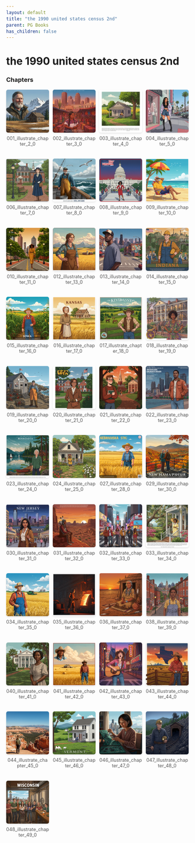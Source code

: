 ```yaml
---
layout: default
title: "the 1990 united states census 2nd"
parent: PG Books
has_children: false
---
```



<style>
.image-gallery {
  display: flex;
  flex-wrap: wrap;
  justify-content: space-between;
  margin-bottom: 20px;
}

.image-row {
  display: flex;
  justify-content: flex-start;
  width: 100%;
  margin-bottom: 20px;
}

.image-item {
  width: 23%;
  margin-right: 2%;
  text-align: center;
}

.image-item:last-child {
  margin-right: 0;
}

.image-item img {
  width: 100%;
  height: auto;
  object-fit: cover;
  border-radius: 5px;
  box-shadow: 0 2px 4px rgba(0,0,0,0.1);
}

.image-item p {
  margin-top: 5px;
  font-size: 0.9em;
  color: #555;
}

.video-container {
  margin: 20px 0;
}
</style>


# the 1990 united states census 2nd


<h3>Chapters</h3>
<div class="image-gallery">
<div class="image-row">
  <div class="image-item">
    <img src="../../assets/pg_books_ai_generated_photos/the_1990_united_states_census_2nd/chapters/001_illustrate_chapter_2_0.png" alt="001_illustrate_chapter_2_0">
    <p>001_illustrate_chapter_2_0</p>
  </div>
  <div class="image-item">
    <img src="../../assets/pg_books_ai_generated_photos/the_1990_united_states_census_2nd/chapters/002_illustrate_chapter_3_0.png" alt="002_illustrate_chapter_3_0">
    <p>002_illustrate_chapter_3_0</p>
  </div>
  <div class="image-item">
    <img src="../../assets/pg_books_ai_generated_photos/the_1990_united_states_census_2nd/chapters/003_illustrate_chapter_4_0.png" alt="003_illustrate_chapter_4_0">
    <p>003_illustrate_chapter_4_0</p>
  </div>
  <div class="image-item">
    <img src="../../assets/pg_books_ai_generated_photos/the_1990_united_states_census_2nd/chapters/004_illustrate_chapter_5_0.png" alt="004_illustrate_chapter_5_0">
    <p>004_illustrate_chapter_5_0</p>
  </div>
</div>
<div class="image-row">
  <div class="image-item">
    <img src="../../assets/pg_books_ai_generated_photos/the_1990_united_states_census_2nd/chapters/006_illustrate_chapter_7_0.png" alt="006_illustrate_chapter_7_0">
    <p>006_illustrate_chapter_7_0</p>
  </div>
  <div class="image-item">
    <img src="../../assets/pg_books_ai_generated_photos/the_1990_united_states_census_2nd/chapters/007_illustrate_chapter_8_0.png" alt="007_illustrate_chapter_8_0">
    <p>007_illustrate_chapter_8_0</p>
  </div>
  <div class="image-item">
    <img src="../../assets/pg_books_ai_generated_photos/the_1990_united_states_census_2nd/chapters/008_illustrate_chapter_9_0.png" alt="008_illustrate_chapter_9_0">
    <p>008_illustrate_chapter_9_0</p>
  </div>
  <div class="image-item">
    <img src="../../assets/pg_books_ai_generated_photos/the_1990_united_states_census_2nd/chapters/009_illustrate_chapter_10_0.png" alt="009_illustrate_chapter_10_0">
    <p>009_illustrate_chapter_10_0</p>
  </div>
</div>
<div class="image-row">
  <div class="image-item">
    <img src="../../assets/pg_books_ai_generated_photos/the_1990_united_states_census_2nd/chapters/010_illustrate_chapter_11_0.png" alt="010_illustrate_chapter_11_0">
    <p>010_illustrate_chapter_11_0</p>
  </div>
  <div class="image-item">
    <img src="../../assets/pg_books_ai_generated_photos/the_1990_united_states_census_2nd/chapters/012_illustrate_chapter_13_0.png" alt="012_illustrate_chapter_13_0">
    <p>012_illustrate_chapter_13_0</p>
  </div>
  <div class="image-item">
    <img src="../../assets/pg_books_ai_generated_photos/the_1990_united_states_census_2nd/chapters/013_illustrate_chapter_14_0.png" alt="013_illustrate_chapter_14_0">
    <p>013_illustrate_chapter_14_0</p>
  </div>
  <div class="image-item">
    <img src="../../assets/pg_books_ai_generated_photos/the_1990_united_states_census_2nd/chapters/014_illustrate_chapter_15_0.png" alt="014_illustrate_chapter_15_0">
    <p>014_illustrate_chapter_15_0</p>
  </div>
</div>
<div class="image-row">
  <div class="image-item">
    <img src="../../assets/pg_books_ai_generated_photos/the_1990_united_states_census_2nd/chapters/015_illustrate_chapter_16_0.png" alt="015_illustrate_chapter_16_0">
    <p>015_illustrate_chapter_16_0</p>
  </div>
  <div class="image-item">
    <img src="../../assets/pg_books_ai_generated_photos/the_1990_united_states_census_2nd/chapters/016_illustrate_chapter_17_0.png" alt="016_illustrate_chapter_17_0">
    <p>016_illustrate_chapter_17_0</p>
  </div>
  <div class="image-item">
    <img src="../../assets/pg_books_ai_generated_photos/the_1990_united_states_census_2nd/chapters/017_illustrate_chapter_18_0.png" alt="017_illustrate_chapter_18_0">
    <p>017_illustrate_chapter_18_0</p>
  </div>
  <div class="image-item">
    <img src="../../assets/pg_books_ai_generated_photos/the_1990_united_states_census_2nd/chapters/018_illustrate_chapter_19_0.png" alt="018_illustrate_chapter_19_0">
    <p>018_illustrate_chapter_19_0</p>
  </div>
</div>
<div class="image-row">
  <div class="image-item">
    <img src="../../assets/pg_books_ai_generated_photos/the_1990_united_states_census_2nd/chapters/019_illustrate_chapter_20_0.png" alt="019_illustrate_chapter_20_0">
    <p>019_illustrate_chapter_20_0</p>
  </div>
  <div class="image-item">
    <img src="../../assets/pg_books_ai_generated_photos/the_1990_united_states_census_2nd/chapters/020_illustrate_chapter_21_0.png" alt="020_illustrate_chapter_21_0">
    <p>020_illustrate_chapter_21_0</p>
  </div>
  <div class="image-item">
    <img src="../../assets/pg_books_ai_generated_photos/the_1990_united_states_census_2nd/chapters/021_illustrate_chapter_22_0.png" alt="021_illustrate_chapter_22_0">
    <p>021_illustrate_chapter_22_0</p>
  </div>
  <div class="image-item">
    <img src="../../assets/pg_books_ai_generated_photos/the_1990_united_states_census_2nd/chapters/022_illustrate_chapter_23_0.png" alt="022_illustrate_chapter_23_0">
    <p>022_illustrate_chapter_23_0</p>
  </div>
</div>
<div class="image-row">
  <div class="image-item">
    <img src="../../assets/pg_books_ai_generated_photos/the_1990_united_states_census_2nd/chapters/023_illustrate_chapter_24_0.png" alt="023_illustrate_chapter_24_0">
    <p>023_illustrate_chapter_24_0</p>
  </div>
  <div class="image-item">
    <img src="../../assets/pg_books_ai_generated_photos/the_1990_united_states_census_2nd/chapters/024_illustrate_chapter_25_0.png" alt="024_illustrate_chapter_25_0">
    <p>024_illustrate_chapter_25_0</p>
  </div>
  <div class="image-item">
    <img src="../../assets/pg_books_ai_generated_photos/the_1990_united_states_census_2nd/chapters/027_illustrate_chapter_28_0.png" alt="027_illustrate_chapter_28_0">
    <p>027_illustrate_chapter_28_0</p>
  </div>
  <div class="image-item">
    <img src="../../assets/pg_books_ai_generated_photos/the_1990_united_states_census_2nd/chapters/029_illustrate_chapter_30_0.png" alt="029_illustrate_chapter_30_0">
    <p>029_illustrate_chapter_30_0</p>
  </div>
</div>
<div class="image-row">
  <div class="image-item">
    <img src="../../assets/pg_books_ai_generated_photos/the_1990_united_states_census_2nd/chapters/030_illustrate_chapter_31_0.png" alt="030_illustrate_chapter_31_0">
    <p>030_illustrate_chapter_31_0</p>
  </div>
  <div class="image-item">
    <img src="../../assets/pg_books_ai_generated_photos/the_1990_united_states_census_2nd/chapters/031_illustrate_chapter_32_0.png" alt="031_illustrate_chapter_32_0">
    <p>031_illustrate_chapter_32_0</p>
  </div>
  <div class="image-item">
    <img src="../../assets/pg_books_ai_generated_photos/the_1990_united_states_census_2nd/chapters/032_illustrate_chapter_33_0.png" alt="032_illustrate_chapter_33_0">
    <p>032_illustrate_chapter_33_0</p>
  </div>
  <div class="image-item">
    <img src="../../assets/pg_books_ai_generated_photos/the_1990_united_states_census_2nd/chapters/033_illustrate_chapter_34_0.png" alt="033_illustrate_chapter_34_0">
    <p>033_illustrate_chapter_34_0</p>
  </div>
</div>
<div class="image-row">
  <div class="image-item">
    <img src="../../assets/pg_books_ai_generated_photos/the_1990_united_states_census_2nd/chapters/034_illustrate_chapter_35_0.png" alt="034_illustrate_chapter_35_0">
    <p>034_illustrate_chapter_35_0</p>
  </div>
  <div class="image-item">
    <img src="../../assets/pg_books_ai_generated_photos/the_1990_united_states_census_2nd/chapters/035_illustrate_chapter_36_0.png" alt="035_illustrate_chapter_36_0">
    <p>035_illustrate_chapter_36_0</p>
  </div>
  <div class="image-item">
    <img src="../../assets/pg_books_ai_generated_photos/the_1990_united_states_census_2nd/chapters/036_illustrate_chapter_37_0.png" alt="036_illustrate_chapter_37_0">
    <p>036_illustrate_chapter_37_0</p>
  </div>
  <div class="image-item">
    <img src="../../assets/pg_books_ai_generated_photos/the_1990_united_states_census_2nd/chapters/038_illustrate_chapter_39_0.png" alt="038_illustrate_chapter_39_0">
    <p>038_illustrate_chapter_39_0</p>
  </div>
</div>
<div class="image-row">
  <div class="image-item">
    <img src="../../assets/pg_books_ai_generated_photos/the_1990_united_states_census_2nd/chapters/040_illustrate_chapter_41_0.png" alt="040_illustrate_chapter_41_0">
    <p>040_illustrate_chapter_41_0</p>
  </div>
  <div class="image-item">
    <img src="../../assets/pg_books_ai_generated_photos/the_1990_united_states_census_2nd/chapters/041_illustrate_chapter_42_0.png" alt="041_illustrate_chapter_42_0">
    <p>041_illustrate_chapter_42_0</p>
  </div>
  <div class="image-item">
    <img src="../../assets/pg_books_ai_generated_photos/the_1990_united_states_census_2nd/chapters/042_illustrate_chapter_43_0.png" alt="042_illustrate_chapter_43_0">
    <p>042_illustrate_chapter_43_0</p>
  </div>
  <div class="image-item">
    <img src="../../assets/pg_books_ai_generated_photos/the_1990_united_states_census_2nd/chapters/043_illustrate_chapter_44_0.png" alt="043_illustrate_chapter_44_0">
    <p>043_illustrate_chapter_44_0</p>
  </div>
</div>
<div class="image-row">
  <div class="image-item">
    <img src="../../assets/pg_books_ai_generated_photos/the_1990_united_states_census_2nd/chapters/044_illustrate_chapter_45_0.png" alt="044_illustrate_chapter_45_0">
    <p>044_illustrate_chapter_45_0</p>
  </div>
  <div class="image-item">
    <img src="../../assets/pg_books_ai_generated_photos/the_1990_united_states_census_2nd/chapters/045_illustrate_chapter_46_0.png" alt="045_illustrate_chapter_46_0">
    <p>045_illustrate_chapter_46_0</p>
  </div>
  <div class="image-item">
    <img src="../../assets/pg_books_ai_generated_photos/the_1990_united_states_census_2nd/chapters/046_illustrate_chapter_47_0.png" alt="046_illustrate_chapter_47_0">
    <p>046_illustrate_chapter_47_0</p>
  </div>
  <div class="image-item">
    <img src="../../assets/pg_books_ai_generated_photos/the_1990_united_states_census_2nd/chapters/047_illustrate_chapter_48_0.png" alt="047_illustrate_chapter_48_0">
    <p>047_illustrate_chapter_48_0</p>
  </div>
</div>
<div class="image-row">
  <div class="image-item">
    <img src="../../assets/pg_books_ai_generated_photos/the_1990_united_states_census_2nd/chapters/048_illustrate_chapter_49_0.png" alt="048_illustrate_chapter_49_0">
    <p>048_illustrate_chapter_49_0</p>
  </div>
</div>
</div>
